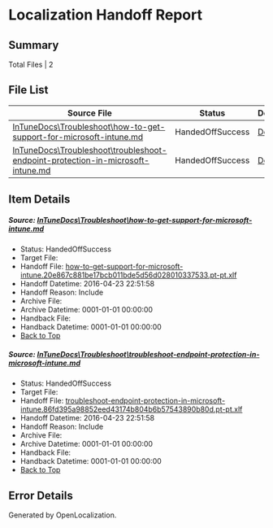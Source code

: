 # <a name='report-top'></a> Localization Handoff Report

## Summary
 Total Files | 2

## File List
 Source File | Status | Details 
 ----------- | ------ | ------- 
 [InTuneDocs\Troubleshoot\how-to-get-support-for-microsoft-intune.md](https://github.com/Microsoft/IntuneDocs-pr/blob/7dbccfc2996a3b9ec41b692cdcf89394bd60cb0b/InTuneDocs/Troubleshoot/how-to-get-support-for-microsoft-intune.md) | HandedOffSuccess | [Details](#5ab5a6792503dfb911fdb4db000d4736135b30621099)
 [InTuneDocs\Troubleshoot\troubleshoot-endpoint-protection-in-microsoft-intune.md](https://github.com/Microsoft/IntuneDocs-pr/blob/7dbccfc2996a3b9ec41b692cdcf89394bd60cb0b/InTuneDocs/Troubleshoot/troubleshoot-endpoint-protection-in-microsoft-intune.md) | HandedOffSuccess | [Details](#64effaab16f91347d70172e322d39383220ea2fe1110)

## Item Details
##### <a name='5ab5a6792503dfb911fdb4db000d4736135b30621099'></a> Source: [InTuneDocs\Troubleshoot\how-to-get-support-for-microsoft-intune.md](https://github.com/Microsoft/IntuneDocs-pr/blob/7dbccfc2996a3b9ec41b692cdcf89394bd60cb0b/InTuneDocs/Troubleshoot/how-to-get-support-for-microsoft-intune.md)
* Status: HandedOffSuccess
* Target File: 
* Handoff File: [how-to-get-support-for-microsoft-intune.20e867c881be17bcb011bde5d56d028010337533.pt-pt.xlf](https://github.com/Microsoft/EM.handoff/blob/5253b35987b5035d427d59d006264e1ee025950e/ol-handoff/Microsoft/IntuneDocs-pr.pt-pt/master/how-to-get-support-for-microsoft-intune.20e867c881be17bcb011bde5d56d028010337533.pt-pt.xlf)
* Handoff Datetime: 2016-04-23 22:51:58
* Handoff Reason: Include
* Archive File: 
* Archive Datetime: 0001-01-01 00:00:00
* Handback File: 
* Handback Datetime: 0001-01-01 00:00:00
* [Back to Top](#report-top)

##### <a name='64effaab16f91347d70172e322d39383220ea2fe1110'></a> Source: [InTuneDocs\Troubleshoot\troubleshoot-endpoint-protection-in-microsoft-intune.md](https://github.com/Microsoft/IntuneDocs-pr/blob/7dbccfc2996a3b9ec41b692cdcf89394bd60cb0b/InTuneDocs/Troubleshoot/troubleshoot-endpoint-protection-in-microsoft-intune.md)
* Status: HandedOffSuccess
* Target File: 
* Handoff File: [troubleshoot-endpoint-protection-in-microsoft-intune.86fd395a98852eed43174b804b6b57543890b80d.pt-pt.xlf](https://github.com/Microsoft/EM.handoff/blob/5253b35987b5035d427d59d006264e1ee025950e/ol-handoff/Microsoft/IntuneDocs-pr.pt-pt/master/troubleshoot-endpoint-protection-in-microsoft-intune.86fd395a98852eed43174b804b6b57543890b80d.pt-pt.xlf)
* Handoff Datetime: 2016-04-23 22:51:58
* Handoff Reason: Include
* Archive File: 
* Archive Datetime: 0001-01-01 00:00:00
* Handback File: 
* Handback Datetime: 0001-01-01 00:00:00
* [Back to Top](#report-top)


## Error Details

Generated by OpenLocalization.
